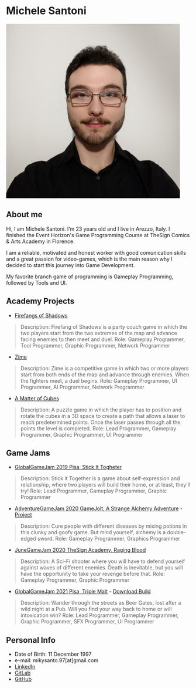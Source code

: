 # Michele Santoni

![](profile%20image.jpg)

## __About me__
Hi, I am Michele Santoni. I’m 23 years old and I live in Arezzo, Italy.
I finished the Event Horizon's Game Programming Course at TheSign Comics & Arts Academy in Florence. 

I am a reliable, motivated and honest worker with good comunication skills and a great passion for video-games, which is the main reason why I decided to start this journey into Game Development.

My favorite branch game of programming is Gameplay Programming, followed by Tools and UI.

## __Academy Projects__
- [Firefangs of Shadows](https://drive.google.com/drive/folders/1F-Zv5wijcI6mp-bbGsPmY2F0-nyGsqc3?usp=sharing)
> Description: Firefang of Shadows is a party couch game in which the two players start from the two extremes of the map and advance facing enemies to then meet and duel.
> Role: Gameplay Programmer, Tool Programmer, Graphic Programmer, Network Programmer

- [Zime](https://drive.google.com/drive/folders/1PeC_NQsKoO4FYJolgssgEmRS3bMW76kS?usp=sharing)
> Description: Zime is a competitive game in which two or more players start from both ends of the map and advance through enemies. When the fighters meet, a duel begins.
> Role: Gameplay Programmer, UI Programmer, AI Programmer, Network Programmer

- [A Matter of Cubes](https://drive.google.com/drive/folders/1qkYIkpOyymhwad26L5H6PLEyLw1k5qOr?usp=sharing)
> Description: A puzzle game in which the player has to position and rotate the cubes in a 3D space to create a path that allows a laser to reach predetermined points. Once the laser passes through all the points the level is completed.
> Role: Lead Programmer, Gameplay Programmer, Graphic Programmer, UI Programmer


## __Game Jams__
- [GlobalGameJam 2019 Pisa, Stick It Togheter](https://globalgamejam.org/2019/games/stick-it-together)

> Description: Stick it Together is a game about self-expression and relationship, where two players will build their home, or at least, they'll try!
> Role: Lead Programmer, Gameplay Programmer, Graphic Programmer

- [AdventureGameJam 2020 GameJolt, A Strange Alchemy Adventure](https://gamejolt.com/games/a_strange_alchemy_adventure/493453) - [Project](https://gitlab.com/FocaccinaMan/adventurejam2020)
> Description: Cure people with different diseases by mixing potions in this clunky and goofy game. But mind yourself, alchemy is a double-edged sword.
> Role: Gameplay Programmer, Graphics Programmer

- [JuneGameJam 2020 TheSign Academy, Raging Blood](https://drive.google.com/drive/folders/1jwvWVzINm6DuUsDpamiIVGfAgfbtvWU1?usp=sharing)
> Description: A Sci-Fi shooter where you will have to defend yourself against waves of different enemies. Death is inevitable, but you will have the opportunity to take your revenge before that.
> Role: Gameplay Programmer, Graphic Programmer

- [GlobalGameJam 2021 Pisa, Triple Malt](https://globalgamejam.org/2021/games/triple-malt-8) - [Download Build](https://drive.google.com/file/d/11U7363T0WpkTBnDqgjlF5tbNyckKBUgz/view?usp=sharing)   
> Description: Wander through the streets as Beer Gates, lost after a wild night at a Pub. Will you find your way back to home or will intoxication win?
> Role: Lead Programmer, Gameplay Programmer, Graphic Programmer, SFX Programmer, UI Programmer




## __Personal Info__
- Date of Birth: 11 December 1997
- e-mail: mikysanto.97[at]gmail.com
- [LinkedIn](https://www.linkedin.com/in/michele-santoni-dev/)
- [GitLab](https://gitlab.com/MicheleSantoni)
- [GitHub](https://github.com/CthulhusMadness)